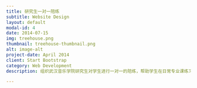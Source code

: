 ```yaml
---
title: 研究生一对一陪练
subtitle: Website Design
layout: default
modal-id: 4
date: 2014-07-15
img: treehouse.png
thumbnail: treehouse-thumbnail.png
alt: image-alt
project-date: April 2014
client: Start Bootstrap
category: Web Development
description: 组织武汉音乐学院研究生对学生进行一对一的陪练，帮助学生在日常专业课练习中及时找到不足并加以改正，在等时间内得到更大的提高。

---
```

